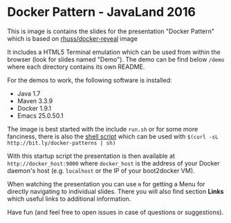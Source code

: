 # Docker Pattern - JavaLand 2016


This is image is contains the slides for the presentation "Docker Pattern" which is based on [rhuss/docker-reveal](https://github.com/rhuss/docker-reveal) image

It includes a HTML5 Terminal emulation which can be used from within the browser (look for slides named "Demo"). The demo can be find below `/demo` where each directory contains its own README.

For the demos to work, the following software is installed:

* Java 1.7
* Maven 3.3.9
* Docker 1.9.1
* Emacs 25.0.50.1

The image is best started with the include `run.sh` or for some more fanciness, there is also the [shell script](https://raw.githubusercontent.com/rhuss/docker-patterns-2016-javaland/master/javaland-2016.sh) which can be used with `$(curl -sL http://bit.ly/docker-patterns | sh)`

With this startup script the presentation is then available at `http://docker_host:9000` where `docker_host` is the address of your Docker daemon's host (e.g. `localhost` or the IP of your boot2docker VM).

When watching the presentation you can use `m` for getting a Menu for directly navigating to individual slides. There you will also find section **Links** which useful links to additional information.

Have fun (and feel free to open issues in case of questions or suggestions).
